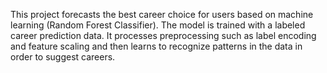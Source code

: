 This project forecasts the best career choice for users based on machine learning (Random Forest Classifier). The model is trained with a labeled career prediction data. It processes preprocessing such as label encoding and feature scaling and then learns to recognize patterns in the data in order to suggest careers.
